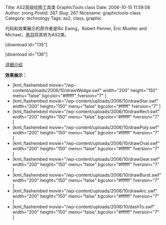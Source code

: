 Title: AS2高级绘图工具类 GraphicTools class
Date: 2006-10-15 11:59:08
Author: zrong
Postid: 267
Slug: 267
Nicename: graphictools-class
Category: technology
Tags: as2, class, graphic

代码和效果展示的原作者是Ric Ewing，Robert Penner, Eric Mueller and Michael，[黑羽](http://www.kingda.org/)将其转为AS2类。

[download id="135"]

[download id="136"]

[详细介绍](http://www.blueidea.com/tech/multimedia/2006/4140.asp)

**效果展示：**

- [kml_flashembed movie="/wp-content/uploads/2006/10/drawWedge.swf" width="200" height="150" menu="false" bgcolor="#ffffff" fversion="7" ]
- [kml_flashembed movie="/wp-content/uploads/2006/10/drawStar.swf" width="200" height="150" menu="false" bgcolor="#fffff" fversion="7" ]
- [kml_flashembed movie="/wp-content/uploads/2006/10/drawRect.swf" width="200" height="150" menu="false" bgcolor="#ffffff" fversion="7" ]
- [kml_flashembed movie="/wp-content/uploads/2006/10/drawPoly.swf" width="200" height="150" menu="false" bgcolor="#ffffff" fversion="7" ]
- [kml_flashembed movie="/wp-content/uploads/2006/10/drawOval.swf" width="200" height="150" menu="false" bgcolor="#ffffff" fversion="7" ]
- [kml_flashembed movie="/wp-content/uploads/2006/10/drawGear.swf" width="200" height="150" menu="false" bgcolor="#ffffff" fversion="7" ]
- [kml_flashembed movie="/wp-content/uploads/2006/10/drawBurst.swf" width="200" height="150" menu="false" bgcolor="#ffffff" fversion="7" ]
- [kml_flashembed movie="/wp-content/uploads/2006/10/drawArc.swf" width="200" height="150" menu="false" bgcolor="#ffffff" fversion="7" ]
- [kml_flashembed movie="/wp-content/uploads/2006/10/dashTo.swf" width="200" height="150" menu="false" bgcolor="#ffffff" fversion="7" ]
